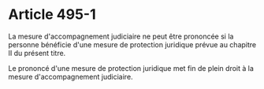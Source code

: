 # Article 495-1

La mesure d'accompagnement judiciaire ne peut être prononcée si la personne bénéficie d'une mesure de protection juridique prévue au chapitre II du présent titre.

Le prononcé d'une mesure de protection juridique met fin de plein droit à la mesure d'accompagnement judiciaire.
